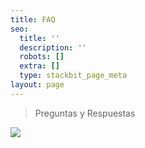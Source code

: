 ```yaml
---
title: FAQ
seo:
  title: ''
  description: ''
  robots: []
  extra: []
  type: stackbit_page_meta
layout: page
---
```

> Preguntas y Respuestas





![](/images/escala.PNG)
